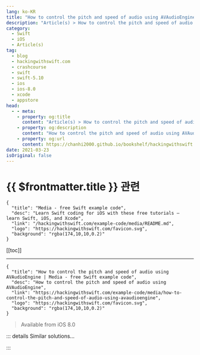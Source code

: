 ```yaml
---
lang: ko-KR
title: "How to control the pitch and speed of audio using AVAudioEngine"
description: "Article(s) > How to control the pitch and speed of audio using AVAudioEngine"
category:
  - Swift
  - iOS
  - Article(s)
tag: 
  - blog
  - hackingwithswift.com
  - crashcourse
  - swift
  - swift-5.10
  - ios
  - ios-8.0
  - xcode
  - appstore
head:
  - - meta:
    - property: og:title
      content: "Article(s) > How to control the pitch and speed of audio using AVAudioEngine"
    - property: og:description
      content: "How to control the pitch and speed of audio using AVAudioEngine"
    - property: og:url
      content: https://chanhi2000.github.io/bookshelf/hackingwithswift.com/example-code/media/how-to-control-the-pitch-and-speed-of-audio-using-avaudioengine.html
date: 2021-03-23
isOriginal: false
---
```


# {{ $frontmatter.title }} 관련

```component VPCard
{
  "title": "Media - free Swift example code",
  "desc": "Learn Swift coding for iOS with these free tutorials – learn Swift, iOS, and Xcode",
  "link": "/hackingwithswift.com/example-code/media/README.md",
  "logo": "https://hackingwithswift.com/favicon.svg",
  "background": "rgba(174,10,10,0.2)"
}
```

[[toc]]

---

```component VPCard
{
  "title": "How to control the pitch and speed of audio using AVAudioEngine | Media - free Swift example code",
  "desc": "How to control the pitch and speed of audio using AVAudioEngine",
  "link": "https://hackingwithswift.com/example-code/media/how-to-control-the-pitch-and-speed-of-audio-using-avaudioengine",
  "logo": "https://hackingwithswift.com/favicon.svg",
  "background": "rgba(174,10,10,0.2)"
}
```

> Available from iOS 8.0

<!-- TODO: 작성 -->

<!-- 
Although it’s easy enough to play sound effects and music using AVKit, it’s actually one of the most powerful frameworks in iOS and can easily add some fun and interesting effects to your apps and games.

For example, one of the powerful classes in AVKit is called `AVAudioEngine`. Its job is to connect audio processing objects in a chain so that the output of one object is the input for another. You can feed audio into the start, apply processing in the middle, then play the audio as the output, giving you real-time audio manipulation without much effort.

To try this out, we’ll create a simple test that loads an MP3 file and starts playing it, but adjusts the playback speed and pitch of the audio every time the user taps the screen.

First you need a property to store your `AVAudioEngine` object, along with properties that store an `AVAudioUnitTimePitch` and an `AVAudioUnitVarispeed` – the processors that transform the speed and pitch of audio:

```swift
let engine = AVAudioEngine()
let speedControl = AVAudioUnitVarispeed()    
let pitchControl = AVAudioUnitTimePitch()
```

Next you need a method that will play a URL. This takes six steps:

1. Create an `AVAudioFile` that reads from whatever file URL gets passed into the method.
<li>Create an `AVAudioPlayerNode` that will read in your `AVAudioFile`. This is a like a more advanced `AVAudioPlayer`, and we can use it as part of our engine connections.
<li>Connect the audio player, the pitch control, and the speed control to our playback engine.
<li>Arrange the parts so that the audio player feeds into the speed control, the speed control feeds into the pitch control, and the pitch control feeds to the main mixer output – gets played aloud.
<li>Prepare the audio player node to start reading its file.
<li>Start the engine and the player.

Here’s the code for that, with comments matching the numbers above:

```swift
func play(_ url: URL) throws {
    // 1: load the file
    let file = try AVAudioFile(forReading: url)

    // 2: create the audio player
    let audioPlayer = AVAudioPlayerNode()

    // 3: connect the components to our playback engine
    engine.attach(audioPlayer)
    engine.attach(pitchControl)
    engine.attach(speedControl)

    // 4: arrange the parts so that output from one is input to another
    engine.connect(audioPlayer, to: speedControl, format: nil)
    engine.connect(speedControl, to: pitchControl, format: nil)
    engine.connect(pitchControl, to: engine.mainMixerNode, format: nil)

    // 5: prepare the player to play its file from the beginning
    audioPlayer.scheduleFile(file, at: nil)

    // 6: start the engine and player
    try engine.start()
    audioPlayer.play()
}
```

Now you can call that method using a path to any audio file in your app bundle.

As for changing the pitch and rate, we made `pitchControl` and `speedControl` properties so we can adjust them at will. For example:

```swift
override func touchesBegan(_ touches: Set<UITouch>, with event: UIEvent?) {
    pitchControl.pitch += 50
    speedControl.rate += 0.1
}
```

As you’ll see, this processing happens incredibly quickly – it’s all realtime, so you can create fun effects for apps and games in just a few minutes of work!

-->

::: details Similar solutions…

<!--
/quick-start/swiftui/swiftui-tips-and-tricks">SwiftUI tips and tricks 
/quick-start/swiftui/all-swiftui-property-wrappers-explained-and-compared">All SwiftUI property wrappers explained and compared 
/example-code/uikit/how-to-create-live-playgrounds-in-xcode">How to create live playgrounds in Xcode 
/example-code/system/measuring-execution-speed-using-cfabsolutetimegetcurrent">Measuring execution speed using CFAbsoluteTimeGetCurrent() 
/example-code/games/how-to-create-a-random-terrain-tile-map-using-sktilemapnode-and-gkperlinnoisesource">How to create a random terrain tile map using SKTileMapNode and GKPerlinNoiseSource</a>
-->

:::

